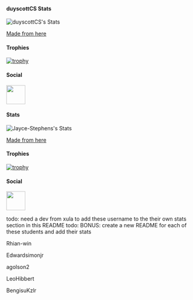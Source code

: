 #### duyscottCS Stats

![duyscottCS's Stats](https://github-readme-stats.vercel.app/api?username=duyscottCS&theme=vue-dark&show_icons=true&hide_border=true&count_private=true)

[Made from here](https://gh-stats-gen.vercel.app/)

#### Trophies

[![trophy](https://github-profile-trophy.vercel.app/?username=duyscottCS)](https://github.com/duyscottCS/github-profile-trophy)

#### Social

<a href="https://www.instagram.com/gregwiii/">
  <img height="50" src="https://user-images.githubusercontent.com/46517096/166974368-9798f39f-1f46-499c-b14e-81f0a3f83a06.png"/>
</a>

#### Stats

![Jayce-Stephens's Stats](https://github-readme-stats.vercel.app/api?username=Jayce-Stephens&theme=vue-dark&show_icons=true&hide_border=true&count_private=true)

[Made from here](https://gh-stats-gen.vercel.app/)

#### Trophies

[![trophy](https://github-profile-trophy.vercel.app/?username=Jayce-Stephens)](https://github.com/Jayce-Stephens/github-profile-trophy)

#### Social

<a href="https://www.instagram.com/gregwiii/">
  <img height="50" src="https://user-images.githubusercontent.com/46517096/166974368-9798f39f-1f46-499c-b14e-81f0a3f83a06.png"/>
</a>

todo: need a dev from xula to add these username to the their own stats section in this README
todo: BONUS: create a new README for each of these students and add their stats

Rhian-win
 
Edwardsimonjr
 
agolson2
 
LeoHibbert

BengisuKzlr
